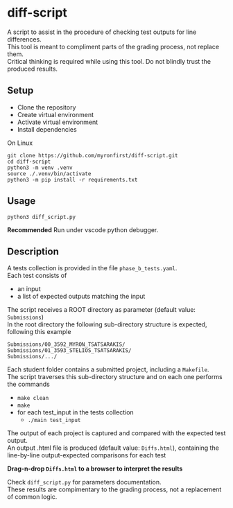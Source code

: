 # diff-script

A script to assist in the procedure of checking test outputs for line differences.  
This tool is meant to compliment parts of the grading process, not replace them.  
Critical thinking is required while using this tool.
Do not blindly trust the produced results.  

## Setup

- Clone the repository
- Create virtual environment
- Activate virtual environment
- Install dependencies

On Linux

```
git clone https://github.com/myronfirst/diff-script.git
cd diff-script
python3 -m venv .venv
source ./.venv/bin/activate
python3 -m pip install -r requirements.txt
```

## Usage
```
python3 diff_script.py
```
**Recommended** Run under vscode python debugger.  

## Description
A tests collection is provided in the file `phase_b_tests.yaml`.  
Each test consists of
- an input
- a list of expected outputs matching the input

The script receives a ROOT directory as parameter (default value: `Submissions`)  
In the root directory the following sub-directory structure is expected, following this example
```
Submissions/00_3592_MYRON_TSATSARAKIS/
Submissions/01_3593_STELIOS_TSATSARAKIS/
Submissions/.../
```
Each student folder contains a submitted project, including a `Makefile`.  
The script traverses this sub-directory structure and on each one performs the commands
- `make clean`
- `make`
- for each test_input in the tests collection
  - `./main test_input`

The output of each project is captured and compared with the expected test output.  
An output .html file is produced (default value: `Diffs.html`), containing the line-by-line output-expected comparisons for each test  

**Drag-n-drop `Diffs.html` to a browser to interpret the results**  

Check `diff_script.py` for parameters documentation.  
These results are compimentary to the grading process, not a replacement of common logic.
